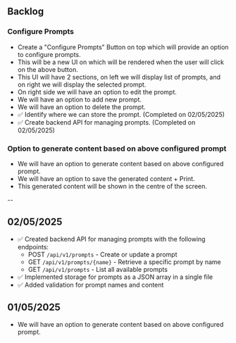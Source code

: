 ## Backlog
### Configure Prompts
- Create a "Configure Prompts" Button on top which will provide an option to configure prompts.
- This will be a new UI on which will be rendered when the user will click on the above button.
- This UI will have 2 sections, on left we will display list of prompts, and on right we will display the selected prompt.
- On right side we will have an option to edit the prompt.
- We will have an option to add new prompt.
- We will have an option to delete the prompt.
- ✅ Identify where we can store the prompt. (Completed on 02/05/2025)
- ✅ Create backend API for managing prompts. (Completed on 02/05/2025)

### Option to generate content based on above configured prompt
- We will have an option to generate content based on above configured prompt.
- We will have an option to save the generated content + Print.
- This generated content will be shown in the centre of the screen.

--
## 02/05/2025
- ✅ Created backend API for managing prompts with the following endpoints:
  - POST `/api/v1/prompts` - Create or update a prompt
  - GET `/api/v1/prompts/{name}` - Retrieve a specific prompt by name
  - GET `/api/v1/prompts` - List all available prompts
- ✅ Implemented storage for prompts as a JSON array in a single file
- ✅ Added validation for prompt names and content

## 01/05/2025
- We will have an option to generate content based on above configured prompt.